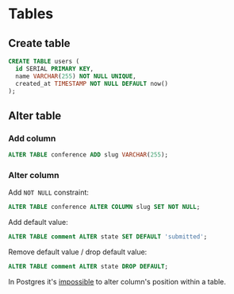 # Tables

## Create table

```sql
CREATE TABLE users (
  id SERIAL PRIMARY KEY,
  name VARCHAR(255) NOT NULL UNIQUE,
  created_at TIMESTAMP NOT NULL DEFAULT now()
);
```

## Alter table

### Add column

```sql
ALTER TABLE conference ADD slug VARCHAR(255);
```

### Alter column

Add `NOT NULL` constraint:

```sql
ALTER TABLE conference ALTER COLUMN slug SET NOT NULL;
```

Add default value:

```sql
ALTER TABLE comment ALTER state SET DEFAULT 'submitted';
```

Remove default value / drop default value:

```sql
ALTER TABLE comment ALTER state DROP DEFAULT;
```

In Postgres it's [impossible](https://wiki.postgresql.org/wiki/Alter_column_position) to alter column's position within a table.
